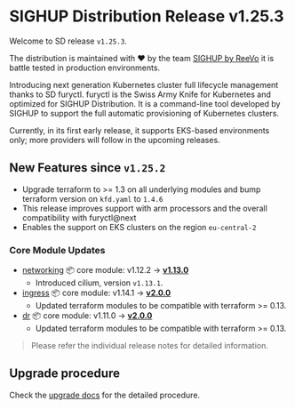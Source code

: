 # SIGHUP Distribution Release v1.25.3

Welcome to SD release `v1.25.3`.

The distribution is maintained with ❤️ by the team [SIGHUP by ReeVo](https://sighup.io/) it is battle tested in production environments.

Introducing next generation Kubernetes cluster full lifecycle management thanks to SD furyctl.
furyctl is the Swiss Army Knife for Kubernetes and optimized for SIGHUP Distribution.
It is a command-line tool developed by SIGHUP to support the full automatic provisioning of Kubernetes clusters.

Currently, in its first early release, it supports EKS-based environments only; more providers will follow in the upcoming releases.

## New Features since `v1.25.2`

- Upgrade terraform to >= 1.3 on all underlying modules and bump terraform version on `kfd.yaml` to `1.4.6`
- This release improves support with arm processors and the overall compatibility with furyctl@next
- Enables the support on EKS clusters on the region `eu-central-2`


### Core Module Updates

- [networking](https://github.com/sighupio/fury-kubernetes-networking) 📦 core module: v1.12.2 -> [**v1.13.0**](https://github.com/sighupio/fury-kubernetes-networking/releases/tag/v1.13.0)
  - Introduced cilium, version `v1.13.1`.
- [ingress](https://github.com/sighupio/fury-kubernetes-ingress) 📦 core module: v1.14.1 -> [**v2.0.0**](https://github.com/sighupio/fury-kubernetes-ingress/releases/tag/v2.0.0)
  - Updated terraform modules to be compatible with terraform >= 0.13.
- [dr](https://github.com/sighupio/fury-kubernetes-dr) 📦 core module: v1.11.0 -> [**v2.0.0**](https://github.com/sighupio/fury-kubernetes-dr/releases/tag/v2.0.0)
  - Updated terraform modules to be compatible with terraform >= 0.13.

> Please refer the individual release notes for detailed information.

## Upgrade procedure

Check the [upgrade docs](https://github.com/sighupio/furyctl/tree/main/docs/upgrades/kfd) for the detailed procedure.


